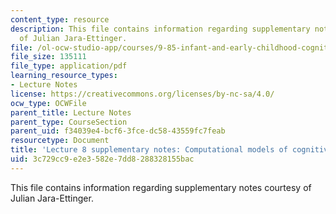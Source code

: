 ```yaml
---
content_type: resource
description: This file contains information regarding supplementary notes courtesy
  of Julian Jara-Ettinger.
file: /ol-ocw-studio-app/courses/9-85-infant-and-early-childhood-cognition-fall-2012/3c729cc9e2e3582e7dd8288328155bac_MIT9_85F12_lec8CompSupNo.pdf
file_size: 135111
file_type: application/pdf
learning_resource_types:
- Lecture Notes
license: https://creativecommons.org/licenses/by-nc-sa/4.0/
ocw_type: OCWFile
parent_title: Lecture Notes
parent_type: CourseSection
parent_uid: f34039e4-bcf6-3fce-dc58-43559fc7feab
resourcetype: Document
title: 'Lecture 8 supplementary notes: Computational models of cognitive development'
uid: 3c729cc9-e2e3-582e-7dd8-288328155bac
---
```

This file contains information regarding supplementary notes courtesy of Julian Jara-Ettinger.